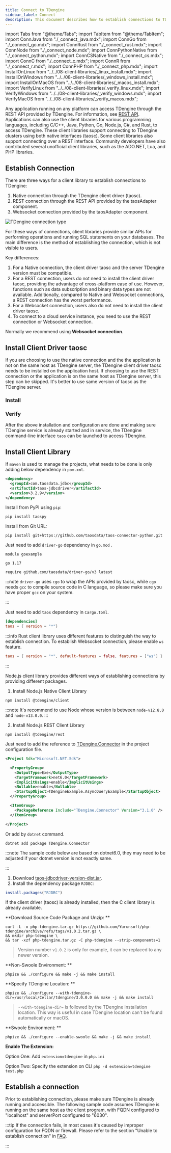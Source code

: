 ```yaml
---
title: Connect to TDengine
sidebar_label: Connect
description: This document describes how to establish connections to TDengine and how to install and use TDengine client libraries.
---
```


import Tabs from "@theme/Tabs";
import TabItem from "@theme/TabItem";
import ConnJava from "./_connect_java.mdx";
import ConnGo from "./_connect_go.mdx";
import ConnRust from "./_connect_rust.mdx";
import ConnNode from "./_connect_node.mdx";
import ConnPythonNative from "./_connect_python.mdx";
import ConnCSNative from "./_connect_cs.mdx";
import ConnC from "./_connect_c.mdx";
import ConnR from "./_connect_r.mdx";
import ConnPHP from "./_connect_php.mdx";
import InstallOnLinux from "../../08-client-libraries/_linux_install.mdx";
import InstallOnWindows from "../../08-client-libraries/_windows_install.mdx";
import InstallOnMacOS from "../../08-client-libraries/_macos_install.mdx";
import VerifyLinux from "../../08-client-libraries/_verify_linux.mdx";
import VerifyWindows from "../../08-client-libraries/_verify_windows.mdx";
import VerifyMacOS from "../../08-client-libraries/_verify_macos.mdx";

Any application running on any platform can access TDengine through the REST API provided by TDengine. For information, see [REST API](../../reference/rest-api/). Applications can also use the client libraries for various programming languages, including C/C++, Java, Python, Go, Node.js, C#, and Rust, to access TDengine. These client libraries support connecting to TDengine clusters using both native interfaces (taosc). Some client libraries also support connecting over a REST interface. Community developers have also contributed several unofficial client libraries, such as the ADO.NET, Lua, and PHP libraries.

## Establish Connection

There are three ways for a client library to establish connections to TDengine:

1. Native connection through the TDengine client driver (taosc).
2. REST connection through the REST API provided by the taosAdapter component.
3. Websocket connection provided by the taosAdapter component.

![TDengine connection type](../../assets/connection-type-en.webp)

For these ways of connections, client libraries provide similar APIs for performing operations and running SQL statements on your databases. The main difference is the method of establishing the connection, which is not visible to users.

Key differences:

1. For a Native connection, the client driver taosc and the server TDengine version must be compatible.
2. For a REST connection, users do not need to install the client driver taosc, providing the advantage of cross-platform ease of use. However, functions such as data subscription and binary data types are not available. Additionally, compared to Native and Websocket connections, a REST connection has the worst performance.
3. For a Websocket connection, users also do not need to install the client driver taosc. 
4. To connect to a cloud service instance, you need to use the REST connection or Websocket connection.
   

Normally we recommend using **Websocket connection**.

## Install Client Driver taosc

If you are choosing to use the native connection and the the application is not on the same host as TDengine server, the TDengine client driver taosc needs to be installed on the application host. If choosing to use the REST connection or the application is on the same host as TDengine server, this step can be skipped. It's better to use same version of taosc as the TDengine server.

### Install

<Tabs defaultValue="linux" groupId="os">
  <TabItem value="linux" label="Linux">
    <InstallOnLinux />
  </TabItem>
  <TabItem value="windows" label="Windows">
    <InstallOnWindows />
  </TabItem>
  <TabItem value="macos" label="MacOS">
    <InstallOnMacOS />
  </TabItem>
</Tabs>

### Verify

After the above installation and configuration are done and making sure TDengine service is already started and in service, the TDengine command-line interface `taos` can be launched to access TDengine.

<Tabs defaultValue="linux" groupId="os">
  <TabItem value="linux" label="Linux">
    <VerifyLinux />
  </TabItem>
  <TabItem value="windows" label="Windows">
    <VerifyWindows />
  </TabItem>
  <TabItem value="macos" label="MacOS">
    <VerifyMacOS />
  </TabItem>
</Tabs>

## Install Client Library

<Tabs groupId="lang">
<TabItem label="Java" value="java">

If `maven` is used to manage the projects, what needs to be done is only adding below dependency in `pom.xml`.

```xml
<dependency>
  <groupId>com.taosdata.jdbc</groupId>
  <artifactId>taos-jdbcdriver</artifactId>
  <version>3.2.9</version>
</dependency>
```

</TabItem>
<TabItem label="Python" value="python">

Install from PyPI using `pip`:

```
pip install taospy
```

Install from Git URL:

```
pip install git+https://github.com/taosdata/taos-connector-python.git
```

</TabItem>
<TabItem label="Go" value="go">

Just need to add `driver-go` dependency in `go.mod` .

```go-mod title=go.mod
module goexample

go 1.17

require github.com/taosdata/driver-go/v3 latest
```

:::note
`driver-go` uses `cgo` to wrap the APIs provided by taosc, while `cgo` needs `gcc` to compile source code in C language, so please make sure you have proper `gcc` on your system.

:::

</TabItem>
<TabItem label="Rust" value="rust">

Just need to add `taos` dependency in `Cargo.toml`.

```toml title=Cargo.toml
[dependencies]
taos = { version = "*"}
```

:::info
Rust client library uses different features to distinguish the way to establish connection. To establish Websocket connection, please enable `ws` feature.

```toml
taos = { version = "*", default-features = false, features = ["ws"] }
```

:::

</TabItem>
<TabItem label="Node.js" value="node">

Node.js client library provides different ways of establishing connections by providing different packages.

1. Install Node.js Native Client Library

```
npm install @tdengine/client
```

:::note
It's recommend to use Node whose version is between `node-v12.8.0` and `node-v13.0.0`.
:::

2. Install Node.js REST Client Library

```
npm install @tdengine/rest
```

</TabItem>
<TabItem label="C#" value="csharp">

Just need to add the reference to [TDengine.Connector](https://www.nuget.org/packages/TDengine.Connector/) in the project configuration file.

```xml title=csharp.csproj {12}
<Project Sdk="Microsoft.NET.Sdk">

  <PropertyGroup>
    <OutputType>Exe</OutputType>
    <TargetFramework>net6.0</TargetFramework>
    <ImplicitUsings>enable</ImplicitUsings>
    <Nullable>enable</Nullable>
    <StartupObject>TDengineExample.AsyncQueryExample</StartupObject>
  </PropertyGroup>

  <ItemGroup>
    <PackageReference Include="TDengine.Connector" Version="3.1.0" />
  </ItemGroup>

</Project>
```

Or add by `dotnet` command.

```
dotnet add package TDengine.Connector
```

:::note
The sample code below are based on dotnet6.0, they may need to be adjusted if your dotnet version is not exactly same.

:::

</TabItem>
<TabItem label="R" value="r">

1. Download [taos-jdbcdriver-version-dist.jar](https://repo1.maven.org/maven2/com/taosdata/jdbc/taos-jdbcdriver/3.0.0/).
2. Install the dependency package `RJDBC`:

```R
install.packages("RJDBC")
```

</TabItem>
<TabItem label="C" value="c">

If the client driver (taosc) is already installed, then the C client library is already available.
<br/>

</TabItem>
<TabItem label="PHP" value="php">

**Download Source Code Package and Unzip: **

```shell
curl -L -o php-tdengine.tar.gz https://github.com/Yurunsoft/php-tdengine/archive/refs/tags/v1.0.2.tar.gz \
&& mkdir php-tdengine \
&& tar -xzf php-tdengine.tar.gz -C php-tdengine --strip-components=1
```

> Version number `v1.0.2` is only for example, it can be replaced to any newer version.

**Non-Swoole Environment: **

```shell
phpize && ./configure && make -j && make install
```

**Specify TDengine Location: **

```shell
phpize && ./configure --with-tdengine-dir=/usr/local/Cellar/tdengine/3.0.0.0 && make -j && make install
```

> `--with-tdengine-dir=` is followed by the TDengine installation location.
> This way is useful in case TDengine location can't be found automatically or macOS.

**Swoole Environment: **

```shell
phpize && ./configure --enable-swoole && make -j && make install
```

**Enable The Extension:**

Option One: Add `extension=tdengine` in `php.ini`

Option Two: Specify the extension on CLI `php -d extension=tdengine test.php`

</TabItem>
</Tabs>

## Establish a connection

Prior to establishing connection, please make sure TDengine is already running and accessible. The following sample code assumes TDengine is running on the same host as the client program, with FQDN configured to "localhost" and serverPort configured to "6030".

<Tabs groupId="lang" defaultValue="java">
  <TabItem label="Java" value="java">
    <ConnJava />
  </TabItem>
  <TabItem label="Python" value="python">
    <ConnPythonNative />
  </TabItem>
  <TabItem label="Go" value="go">
      <ConnGo />
  </TabItem>
  <TabItem label="Rust" value="rust">
    <ConnRust />
  </TabItem>
  <TabItem label="Node.js" value="node">
    <ConnNode />
  </TabItem>
  <TabItem label="C#" value="csharp">
    <ConnCSNative />
  </TabItem>
  <TabItem label="R" value="r">
    <ConnR/>
  </TabItem>
  <TabItem label="C" value="c">
    <ConnC />
  </TabItem>
  <TabItem label="PHP" value="php">
    <ConnPHP />
  </TabItem>
</Tabs>

:::tip
If the connection fails, in most cases it's caused by improper configuration for FQDN or firewall. Please refer to the section "Unable to establish connection" in [FAQ](../../train-faq/faq).

:::
